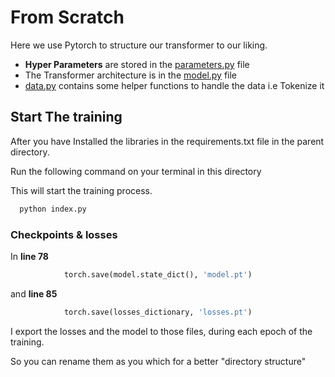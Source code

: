 # From Scratch

Here we use Pytorch to structure our transformer to our liking.

- **Hyper Parameters** are stored in the [parameters.py](parameters.py) file
- The Transformer architecture is in the [model.py](model.py) file
- [data.py](data.py) contains some helper functions to handle the data i.e Tokenize it


## Start The training

After you have Installed the libraries in the requirements.txt file in the parent directory.

Run the following command on your terminal in this directory

This will start the training process.
```sh
  python index.py
```

### Checkpoints & losses

In **line 78**
```py
            torch.save(model.state_dict(), 'model.pt')
```

and **line 85**
```py
            torch.save(losses_dictionary, 'losses.pt')
```

I export the losses and the model to those files, during each epoch of the training.

So you can rename them as you which for a better "directory structure"

